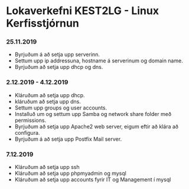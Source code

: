 # Lokaverkefni KEST2LG - Linux Kerfisstjórnun

### 25.11.2019
* Byrjuðum á að setja upp serverinn.
* Settum upp ip addressuna, hostname á serverinum og domain name.
* Byrjuðum að setja upp dhcp og dns.

### 2.12.2019 - 4.12.2019
* Kláruðum að setja upp dhcp.
* kláruðum að setja upp dns.
* Settum upp groups og user accounts.
* Installuð  um og settum upp Samba og network share folder með permissions.
* Byrjuðum að setja upp Apache2 web server, eigum eftir að klára að configura.
* Byrjuðum á að setja upp Postfix Mail server.

### 7.12.2019
* Kláruðum að setja upp ssh
* Kláruðum að setja upp phpmyadmin og mysql
* Kláruðum að setja upp accounts fyrir IT og Management í mysql
